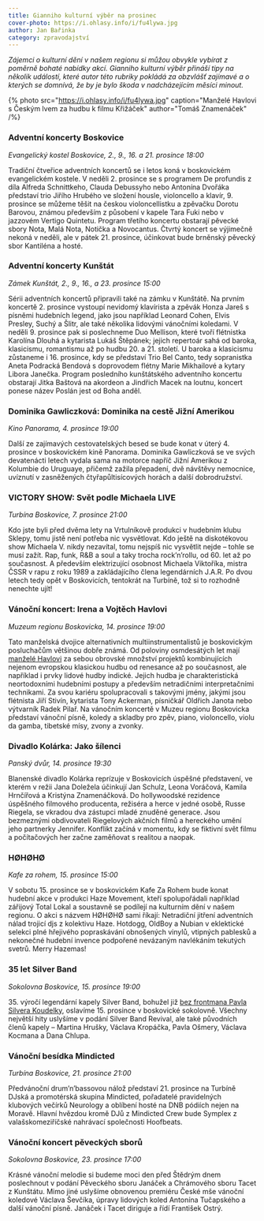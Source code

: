 ```yaml
---
title: Gianniho kulturní výběr na prosinec
cover-photo: https://i.ohlasy.info/i/fu4lywa.jpg
author: Jan Bařinka
category: zpravodajství
---
```


*Zájemci o kulturní dění v našem regionu si můžou obvykle vybírat z poměrně bohaté nabídky akcí. Gianniho kulturní výběr přináší tipy na několik událostí, které autor této rubriky pokládá za obzvlášť zajímavé a o kterých se domnívá, že by je bylo škoda v nadcházejícím měsíci minout.*

{% photo src="https://i.ohlasy.info/i/fu4lywa.jpg" caption="Manželé Havlovi s Českým lvem za hudbu k filmu Křižáček" author="Tomáš Znamenáček" /%}

### Adventní koncerty Boskovice

*Evangelický kostel Boskovice, 2., 9., 16. a 21. prosince 18:00*

Tradiční čtveřice adventních koncertů se i letos koná v boskovickém evangelickém kostele. V neděli 2. prosince se s programem De profundis z díla Alfreda Schnittkeho, Clauda Debussyho nebo Antonína Dvořáka představí trio Jiřího Hrubého ve složení housle, violoncello a klavír, 9. prosince se můžeme těšit na českou violoncellistku a zpěvačku Dorotu Barovou, známou především z působení v kapele Tara Fuki nebo v jazzovém Vertigo Quintetu. Program třetího koncertu obstarají pěvecké sbory Nota, Malá Nota, Notička a Novocantus. Čtvrtý koncert se výjimečně nekoná v neděli, ale v pátek 21. prosince, účinkovat bude brněnský pěvecký sbor Kantiléna a hosté.

### Adventní koncerty Kunštát

*Zámek Kunštát, 2., 9., 16., a 23. prosince 15:00*

Sérii adventních koncertů připravili také na zámku v Kunštátě. Na prvním koncertě 2. prosince vystoupí nevidomý klavírista a zpěvák Honza Jareš s písněmi hudebních legend, jako jsou například Leonard Cohen, Elvis Presley, Suchý a Šlitr, ale také několika lidovými vánočními koledami. V neděli 9. prosince pak si poslechneme Duo Mellison, které tvoří flétnistka Karolína Dlouhá a kytarista Lukáš Štěpánek; jejich repertoár sahá od baroka, klasicismu, romantismu až po hudbu 20. a 21. století. U baroka a klasicismu zůstaneme i 16. prosince, kdy se představí Trio Bel Canto, tedy sopranistka Aneta Podracká Bendová s doprovodem flétny Marie Mikhailové a kytary Libora Janečka. Program posledního kunštátského adventního koncertu obstarají Jitka Baštová na akordeon a Jindřich Macek na loutnu, koncert ponese název Poslán jest od Boha anděl.

### Dominika Gawliczková: Dominika na cestě Jižní Amerikou

*Kino Panorama, 4. prosince 19:00*

Další ze zajímavých cestovatelských besed se bude konat v úterý 4. prosince v boskovickém kině Panorama. Dominika Gawliczková se ve svých devatenácti letech vydala sama na motorce napříč Jižní Amerikou z Kolumbie do Uruguaye, přičemž zažila přepadení, dvě návštěvy nemocnice, uvíznutí v zasněžených čtyřapůltisícových horách a další dobrodružství.

### VICTORY SHOW: Svět podle Michaela LIVE

*Turbína Boskovice, 7. prosince 21:00*

Kdo jste byli před dvěma lety na Vrtulníkově produkci v hudebním klubu Sklepy, tomu jistě není potřeba nic vysvětlovat. Kdo ještě na diskotékovou show Michaela V. nikdy nezavítal, tomu nejspíš nic vysvětlit nejde – tohle se musí zažít. Rap, funk, R&B a soul a taky trocha rock’n’rollu, od 60. let až po současnost. A především elektrizující osobnost Michaela Viktoříka, mistra ČSSR v rapu z roku 1989 a zakládajícího člena legendárních J.A.R. Po dvou letech tedy opět v Boskovicích, tentokrát na Turbíně, tož si to rozhodně nenechte ujít!

### Vánoční koncert: Irena a Vojtěch Havlovi

*Muzeum regionu Boskovicka, 14. prosince 19:00*

Tato manželská dvojice alternativních multiinstrumentalistů je boskovickým posluchačům většinou dobře známá. Od poloviny osmdesátých let mají [manželé Havlovi](http://www.ohlasy.info/clanky/2018/04/rozhovor-havlovi.html) za sebou obrovské množství projektů kombinujících nejenom evropskou klasickou hudbu od renesance až po současnost, ale například i prvky lidové hudby indické. Jejich hudba je charakteristická neortodoxními hudebními postupy a především netradičními interpretačními technikami. Za svou kariéru spolupracovali s takovými jmény, jakými jsou flétnista Jiří Stivín, kytarista Tony Ackerman, písničkář Oldřich Janota nebo výtvarník Radek Pilař. Na vánočním koncertě v Muzeu regionu Boskovicka představí vánoční písně, koledy a skladby pro zpěv, piano, violoncello, violu da gamba, tibetské mísy, zvony a zvonky.

### Divadlo Kolárka: Jako šílenci

*Panský dvůr, 14. prosince 19:30*

Blanenské divadlo Kolárka reprízuje v Boskovicích úspěšné představení, ve kterém v režii Jana Doležela účinkují Jan Schulz, Leona Voráčová, Kamila Hrnčířová a Kristýna Znamenáčková. Do hollywoodské rezidence úspěšného filmového producenta, režiséra a herce v jedné osobě, Russe Riegela, se vkradou dva zástupci mladé znuděné generace. Jsou bezmeznými obdivovateli Riegelových akčních filmů a hereckého umění jeho partnerky Jennifer. Konflikt začíná v momentu, kdy se fiktivní svět filmu a počítačových her začne zaměňovat s realitou a naopak.

### HØHØHØ

*Kafe za rohem, 15. prosince 15:00*

V sobotu 15. prosince se v boskovickém Kafe Za Rohem bude konat hudební akce v produkci Haze Movement, kteří spolupořádali například zářijový Total Lokal a soustavně se podílejí na kulturním dění v našem regionu. O akci s názvem HØHØHØ sami říkají: Netradiční jitření adventních nálad trojicí djs z kolektivu Haze. Hotdogg, OldBoy a Nubian v eklektické selekci plné hřejivého popraskávání obnošených vinylů, vtipných pablesků a nekonečné hudební invence podpořené nevázaným navlékáním tekutých svetrů. Merry Hazemas!

### 35 let Silver Band

*Sokolovna Boskovice, 15. prosince 19:00*

35\. výročí legendární kapely Silver Band, bohužel již [bez frontmana Pavla Silvera Koudelky](http://www.ohlasy.info/clanky/2016/07/nekrolog-silver.html), oslavíme 15. prosince v boskovické sokolovně. Všechny největší hity uslyšíme v podání Silver Band Revival, ale také původních členů kapely – Martina Hrušky, Václava Kropáčka, Pavla Ošmery, Václava Kocmana a Dana Chlupa.

### Vánoční besídka Mindicted

*Turbína Boskovice, 21. prosince 21:00*

Předvánoční drum’n’bassovou nálož představí 21. prosince na Turbíně DJská a promotérská skupina Mindicted, pořadatelé pravidelných klubových večírků Neurology a oblíbení hosté na DNB pódiích nejen na Moravě. Hlavní hvězdou kromě DJů z Mindicted Crew bude Symplex z valašskomeziříčské nahrávací společnosti Hoofbeats.

### Vánoční koncert pěveckých sborů

*Sokolovna Boskovice, 23. prosince 17:00*

Krásné vánoční melodie si budeme moci den před Štědrým dnem poslechnout v podání Pěveckého sboru Janáček a Chrámového sboru Tacet z Kunštátu. Mimo jiné uslyšíme obnovenou premiéru České mše vánoční koledové Václava Ševčíka, úpravy lidových koled Antonína Tučapského a další vánoční písně. Janáček i Tacet diriguje a řídí František Ostrý.
